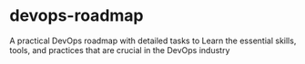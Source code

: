 # devops-roadmap
A practical DevOps roadmap with detailed tasks to Learn the essential skills, tools, and practices that are crucial in the DevOps industry
